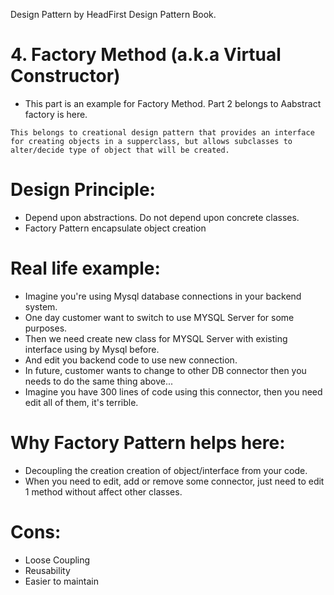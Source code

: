 Design Pattern by HeadFirst Design Pattern Book.

# 4. Factory Method (a.k.a Virtual Constructor)

- This part is an example for Factory Method. Part 2 belongs to Aabstract factory is here.

```
This belongs to creational design pattern that provides an interface for creating objects in a supperclass, but allows subclasses to alter/decide type of object that will be created.
```

# Design Principle:

- Depend upon abstractions. Do not depend upon concrete classes.
- Factory Pattern encapsulate object creation

# Real life example:

- Imagine you're using Mysql database connections in your backend system.
- One day customer want to switch to use MYSQL Server for some purposes.
- Then we need create new class for MYSQL Server with existing interface using by Mysql before.
- And edit you backend code to use new connection.
- In future, customer wants to change to other DB connector then you needs to do the same thing above...
- Imagine you have 300 lines of code using this connector, then you need edit all of them, it's terrible.

# Why Factory Pattern helps here:

- Decoupling the creation creation of object/interface from your code.
- When you need to edit, add or remove some connector, just need to edit 1 method without affect other classes.

# Cons:

- Loose Coupling
- Reusability
- Easier to maintain
